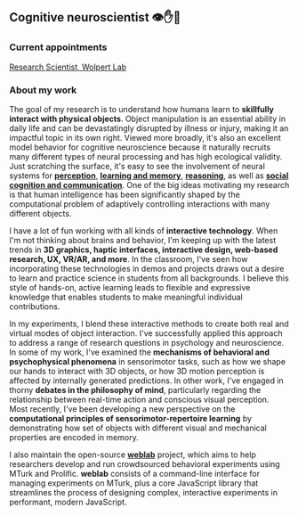 ## Cognitive neuroscientist 👁✋🧠

### Current appointments
[Research Scientist, Wolpert Lab](https://wolpertlab.neuroscience.columbia.edu)

### About my work
The goal of my research is to understand how humans learn to **skillfully interact with physical objects**. Object manipulation is an essential ability in daily life and can be devastatingly disrupted by illness or injury, making it an impactful topic in its own right. Viewed more broadly, it's also an excellent model behavior for cognitive neuroscience because it naturally recruits many different types of neural processing and has high ecological validity. Just scratching the surface, it's easy to see the involvement of neural systems for <a href="javascript:void(0)" data-toggle="tooltip" title="" data-html="true" data-original-title="&bull; 3D shape analysis<br>&bull; object recognition<br>&bull; haptic feedback<br>&bull; multisensory integration"><b>perception</b></a>, <a href="javascript:void(0)" data-toggle="tooltip" title="" data-html="true" data-original-title="&bull; generalization<br>&bull; prediction errors<br>&bull; cost functions<br>&bull; representational formats"><b>learning and memory</b></a>, <a href="javascript:void(0)" data-toggle="tooltip" title="" data-html="true" data-original-title="&bull; sequential planning<br>&bull; intuitive physics<br>&bull; tool use & design"><b>reasoning</b></a>, as well as <a href="javascript:void(0)" data-toggle="tooltip" title="" data-html="true" data-original-title="&bull; action understanding<br>&bull; gesture & pantomime"><b>social cognition and communication</b></a>. One of the big ideas motivating my research is that human intelligence has been significantly shaped by the computational problem of adaptively controlling interactions with many different objects.

I have a lot of fun working with all kinds of **interactive technology**. When I'm not thinking about brains and behavior, I'm keeping up with the latest trends in **3D graphics, haptic interfaces, interactive design, web-based research, UX, VR/AR, and more**. In the classroom, I've seen how incorporating these technologies in demos and projects draws out a desire to learn and practice science in students from all backgrounds. I believe this style of hands-on, active learning leads to flexible and expressive knowledge that enables students to make meaningful individual contributions.

In my experiments, I blend these interactive methods to create both real and virtual modes of object interaction. I've successfully applied this approach to address a range of research questions in psychology and neuroscience. In some of my work, I've examined the **mechanisms of behavioral and psychophysical phenomena** in sensorimotor tasks, such as how we shape our hands to interact with 3D objects, or how 3D motion perception is affected by internally generated predictions. In other work, I've engaged in thorny **debates in the philosophy of mind**, particularly regarding the relationship between real-time action and conscious visual perception. Most recently, I've been developing a new perspective on the **computational principles of sensorimotor-repertoire learning** by demonstrating how set of objects with different visual and mechanical properties are encoded in memory.

I also maintain the open-source <b><a href="https://www.github.com/EvanCesanek/weblab" target="_blank">weblab</a></b> project, which aims to help researchers develop and run crowdsourced behavioral experiments using MTurk and Prolific. <b>weblab</b> consists of a command-line interface for managing experiments on MTurk, plus a core JavaScript library that streamlines the process of designing complex, interactive experiments in performant, modern JavaScript.
